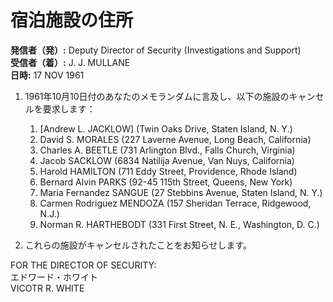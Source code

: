 # 宿泊施設の住所

**発信者（発）:** Deputy Director of Security (Investigations and Support)  
**受信者（着）:** J. J. MULLANE  
**日時:** 17 NOV 1961  

1. 1961年10月10日付のあなたのメモランダムに言及し、以下の施設のキャンセルを要求します：

   1. [Andrew L. JACKLOW] (Twin Oaks Drive, Staten Island, N. Y.)  
   2. David S. MORALES (227 Laverne Avenue, Long Beach, California)  
   3. Charles A. BEETLE (731 Arlington Blvd., Falls Church, Virginia)  
   4. Jacob SACKLOW (6834 Natilija Avenue, Van Nuys, California)  
   5. Harold HAMILTON (711 Eddy Street, Providence, Rhode Island)  
   6. Bernard Alvin PARKS (92-45 115th Street, Queens, New York)  
   7. Maria Fernandez SANGUE (27 Stebbins Avenue, Staten Island, N. Y.)  
   8. Carmen Rodriguez MENDOZA (157 Sheridan Terrace, Ridgewood, N.J.)  
   9. Norman R. HARTHEBODT (331 First Street, N. E., Washington, D. C.)  

2. これらの施設がキャンセルされたことをお知らせします。

FOR THE DIRECTOR OF SECURITY:  
エドワード・ホワイト  
VICOTR R. WHITE